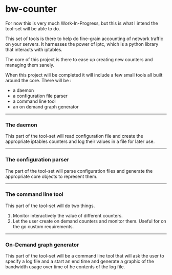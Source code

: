 # bw-counter


For now this is very much Work-In-Progress, but this is what I intend the tool-set will be able to do.


This set of tools is there to help do fine-grain accounting of network traffic on your servers. It harnesses the power of iptc, which is a python library that interacts with iptables.

The core of this project is there to ease up creating new counters and managing them sanely.

When this project will be completed it will include a few small tools all built around the core. There will be :

- a daemon
- a configuration file parser
- a command line tool
- an on demand graph generator

---
### The daemon

This part of the tool-set will read configuration file and create the appropriate iptables counters and log their values in a file for later use.

---
### The configuration parser

The part of the tool-set will parse configuration files and generate the appropriate core objects to represent them.

---
### The command line tool

This part of the tool-set will do two things.

1. Monitor interactively the value of different counters.
2. Let the user create on demand counters and monitor them. Useful for on the go custom requirements.

---
### On-Demand graph generator

This part of the tool-set will be a command line tool that will ask the user to specify a log file and a start an end time and generate a graphic of the bandwidth usage over time of he contents of the log file.
